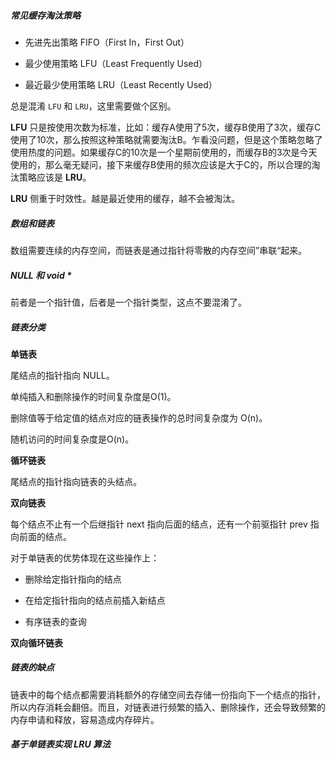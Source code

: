##### 常见缓存淘汰策略

- 先进先出策略 FIFO（First In，First Out）

- 最少使用策略 LFU（Least Frequently Used）

- 最近最少使用策略 LRU（Least Recently Used）

总是混淆 `LFU` 和 `LRU`，这里需要做个区别。

**LFU** 只是按使用次数为标准，比如：缓存A使用了5次，缓存B使用了3次，缓存C使用了10次，那么按照这种策略就需要淘汰B。乍看没问题，但是这个策略忽略了使用热度的问题。如果缓存C的10次是一个星期前使用的，而缓存B的3次是今天使用的，那么毫无疑问，接下来缓存B使用的频次应该是大于C的，所以合理的淘汰策略应该是 **LRU**。

**LRU** 侧重于时效性。越是最近使用的缓存，越不会被淘汰。

##### 数组和链表

数组需要连续的内存空间，而链表是通过指针将零散的内存空间”串联“起来。

##### NULL 和 void *

前者是一个指针值，后者是一个指针类型，这点不要混淆了。

##### 链表分类

**单链表**

尾结点的指针指向 NULL。

单纯插入和删除操作的时间复杂度是O(1)。

删除值等于给定值的结点对应的链表操作的总时间复杂度为 O(n)。

随机访问的时间复杂度是O(n)。

**循环链表**

尾结点的指针指向链表的头结点。

**双向链表**

每个结点不止有一个后继指针 next 指向后面的结点，还有一个前驱指针 prev 指向前面的结点。

对于单链表的优势体现在这些操作上：

- 删除给定指针指向的结点

- 在给定指针指向的结点前插入新结点

- 有序链表的查询

**双向循环链表**

##### 链表的缺点

链表中的每个结点都需要消耗额外的存储空间去存储一份指向下一个结点的指针，所以内存消耗会翻倍。而且，对链表进行频繁的插入、删除操作，还会导致频繁的内存申请和释放，容易造成内存碎片。

##### 基于单链表实现 LRU 算法





